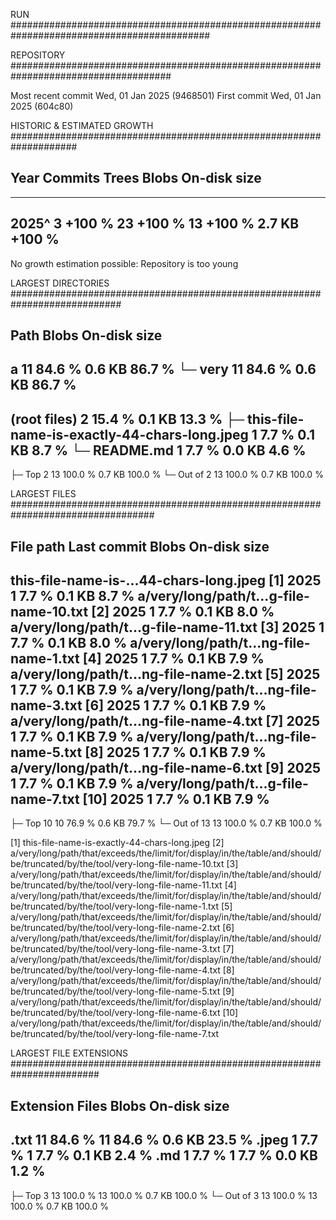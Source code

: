 
RUN ############################################################################################


REPOSITORY #####################################################################################

Most recent commit         Wed, 01 Jan 2025 (9468501)
First commit               Wed, 01 Jan 2025 (604c80)

HISTORIC & ESTIMATED GROWTH ####################################################################

Year        Commits                  Trees                  Blobs           On-disk size
------------------------------------------------------------------------------------------------
------------------------------------------------------------------------------------------------
2025^             3  +100 %             23  +100 %             13  +100 %         2.7 KB  +100 %
------------------------------------------------------------------------------------------------
No growth estimation possible: Repository is too young

LARGEST DIRECTORIES ############################################################################

Path                                                        Blobs           On-disk size
------------------------------------------------------------------------------------------------
a                                                              11  84.6 %         0.6 KB  86.7 %
└─ very                                                        11  84.6 %         0.6 KB  86.7 %
------------------------------------------------------------------------------------------------
(root files)                                                    2  15.4 %         0.1 KB  13.3 %
├─ this-file-name-is-exactly-44-chars-long.jpeg                 1   7.7 %         0.1 KB   8.7 %
└─ README.md                                                    1   7.7 %         0.0 KB   4.6 %
------------------------------------------------------------------------------------------------
├─ Top 2                                                       13 100.0 %         0.7 KB 100.0 %
└─ Out of 2                                                    13 100.0 %         0.7 KB 100.0 %

LARGEST FILES ##################################################################################

File path                              Last commit          Blobs           On-disk size
------------------------------------------------------------------------------------------------
this-file-name-is-...44-chars-long.jpeg [1]   2025              1   7.7 %         0.1 KB   8.7 %
a/very/long/path/t...g-file-name-10.txt [2]   2025              1   7.7 %         0.1 KB   8.0 %
a/very/long/path/t...g-file-name-11.txt [3]   2025              1   7.7 %         0.1 KB   8.0 %
a/very/long/path/t...ng-file-name-1.txt [4]   2025              1   7.7 %         0.1 KB   7.9 %
a/very/long/path/t...ng-file-name-2.txt [5]   2025              1   7.7 %         0.1 KB   7.9 %
a/very/long/path/t...ng-file-name-3.txt [6]   2025              1   7.7 %         0.1 KB   7.9 %
a/very/long/path/t...ng-file-name-4.txt [7]   2025              1   7.7 %         0.1 KB   7.9 %
a/very/long/path/t...ng-file-name-5.txt [8]   2025              1   7.7 %         0.1 KB   7.9 %
a/very/long/path/t...ng-file-name-6.txt [9]   2025              1   7.7 %         0.1 KB   7.9 %
a/very/long/path/t...g-file-name-7.txt [10]   2025              1   7.7 %         0.1 KB   7.9 %
------------------------------------------------------------------------------------------------
├─ Top 10                                                      10  76.9 %         0.6 KB  79.7 %
└─ Out of 13                                                   13 100.0 %         0.7 KB 100.0 %

[1] this-file-name-is-exactly-44-chars-long.jpeg
[2] a/very/long/path/that/exceeds/the/limit/for/display/in/the/table/and/should/be/truncated/by/the/tool/very-long-file-name-10.txt
[3] a/very/long/path/that/exceeds/the/limit/for/display/in/the/table/and/should/be/truncated/by/the/tool/very-long-file-name-11.txt
[4] a/very/long/path/that/exceeds/the/limit/for/display/in/the/table/and/should/be/truncated/by/the/tool/very-long-file-name-1.txt
[5] a/very/long/path/that/exceeds/the/limit/for/display/in/the/table/and/should/be/truncated/by/the/tool/very-long-file-name-2.txt
[6] a/very/long/path/that/exceeds/the/limit/for/display/in/the/table/and/should/be/truncated/by/the/tool/very-long-file-name-3.txt
[7] a/very/long/path/that/exceeds/the/limit/for/display/in/the/table/and/should/be/truncated/by/the/tool/very-long-file-name-4.txt
[8] a/very/long/path/that/exceeds/the/limit/for/display/in/the/table/and/should/be/truncated/by/the/tool/very-long-file-name-5.txt
[9] a/very/long/path/that/exceeds/the/limit/for/display/in/the/table/and/should/be/truncated/by/the/tool/very-long-file-name-6.txt
[10] a/very/long/path/that/exceeds/the/limit/for/display/in/the/table/and/should/be/truncated/by/the/tool/very-long-file-name-7.txt

LARGEST FILE EXTENSIONS ########################################################################

Extension                            Files                  Blobs           On-disk size
------------------------------------------------------------------------------------------------
.txt                                    11  84.6 %             11  84.6 %         0.6 KB  23.5 %
.jpeg                                    1   7.7 %              1   7.7 %         0.1 KB   2.4 %
.md                                      1   7.7 %              1   7.7 %         0.0 KB   1.2 %
------------------------------------------------------------------------------------------------
├─ Top 3                                13 100.0 %             13 100.0 %         0.7 KB 100.0 %
└─ Out of 3                             13 100.0 %             13 100.0 %         0.7 KB 100.0 %

